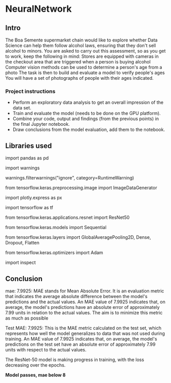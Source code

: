 # NeuralNetwork

## Intro
The Boa Semente supermarket chain would like to explore whether Data Science can help them follow alcohol laws, ensuring that they don't sell alcohol to minors. You are asked to carry out this assessment, so as you get to work, keep the following in mind:
Stores are equipped with cameras in the checkout area that are triggered when a person is buying alcohol
Computer vision methods can be used to determine a person's age from a photo
The task is then to build and evaluate a model to verify people's ages
You will have a set of photographs of people with their ages indicated.

### Project instructions
* Perform an exploratory data analysis to get an overall impression of the data set.
* Train and evaluate the model (needs to be done on the GPU platform).
* Combine your code, output and findings (from the previous points) in the final Jupyter notebook.
* Draw conclusions from the model evaluation, add them to the notebook.


## Libraries used

import pandas as pd

import warnings

warnings.filterwarnings("ignore", category=RuntimeWarning)

from tensorflow.keras.preprocessing.image import ImageDataGenerator

import plotly.express as px

import tensorflow as tf

from tensorflow.keras.applications.resnet import ResNet50

from tensorflow.keras.models import Sequential

from tensorflow.keras.layers import GlobalAveragePooling2D, Dense, Dropout, Flatten

from tensorflow.keras.optimizers import Adam

import inspect

## Conclusion

mae: 7.9925: MAE stands for Mean Absolute Error. It is an evaluation metric that indicates the average absolute difference between the model's predictions and the actual values. An MAE value of 7.9925 indicates that, on average, the model's predictions have an absolute error of approximately 7.99 units in relation to the actual values. The aim is to minimize this metric as much as possible

Test MAE: 7.9925: This is the MAE metric calculated on the test set, which represents how well the model generalizes to data that was not used during training. An MAE value of 7.9925 indicates that, on average, the model's predictions on the test set have an absolute error of approximately 7.99 units with respect to the actual values.

The ResNet-50 model is making progress in training, with the loss decreasing over the epochs.

**Model passes, mae below 8**
